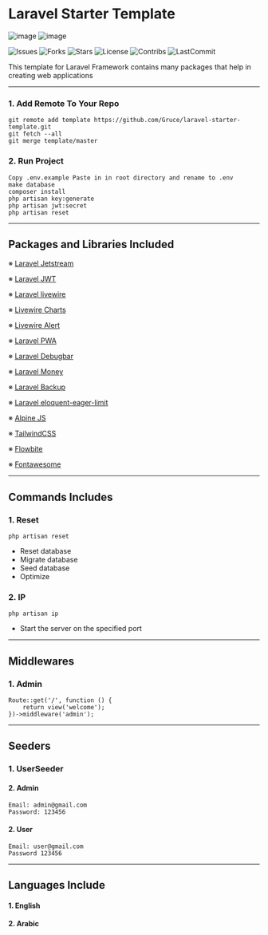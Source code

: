 # Laravel Starter Template

![image](https://user-images.githubusercontent.com/5357529/175783812-676139f7-6771-47f6-9905-205c2a4d2a67.png)
![image](https://user-images.githubusercontent.com/5357529/175783862-64ed6216-e9b1-4718-a03d-4b12756d964a.png)

![Issues](https://img.shields.io/github/issues/Gruce/laravel-starter-template)
![Forks](https://img.shields.io/github/forks/Gruce/laravel-starter-template)
![Stars](https://img.shields.io/github/stars/Gruce/laravel-starter-template)
![License](https://img.shields.io/github/license/Gruce/laravel-starter-template)
![Contribs](https://img.shields.io/github/contributors/Gruce/laravel-starter-template)
![LastCommit](https://img.shields.io/github/last-commit/Gruce/laravel-starter-template)

This template for Laravel Framework contains many packages that help in creating web applications

---


### 1. Add Remote To Your Repo
```
git remote add template https://github.com/Gruce/laravel-starter-template.git
git fetch --all
git merge template/master
```

### 2. Run Project
```
Copy .env.example Paste in in root directory and rename to .env
make database
composer install
php artisan key:generate
php artisan jwt:secret
php artisan reset
```

---


## Packages and Libraries Included

※ [Laravel Jetstream](https://jetstream.laravel.com/)

※ [Laravel JWT](https://jwt-auth.readthedocs.io)

※ [Laravel livewire](https://laravel-livewire.com)

※ [Livewire Charts](https://github.com/asantibanez/livewire-charts)

※ [Livewire Alert](https://livewire-alert.jantinnerezo.com)

※ [Laravel PWA](https://github.com/silviolleite/laravel-pwa)

※ [Laravel Debugbar](https://github.com/barryvdh/laravel-debugbar)

※ [Laravel Money](https://github.com/akaunting/laravel-money)

※ [Laravel Backup](https://github.com/spatie/laravel-backup)

※ [Laravel eloquent-eager-limit](https://github.com/staudenmeir/eloquent-eager-limit)

※ [Alpine JS](https://alpinejs.dev)

※ [TailwindCSS](https://tailwindcss.com) 

※ [Flowbite](https://flowbite.com)

※ [Fontawesome](https://fontawesome.com)


---


## Commands Includes
### 1. Reset
```
php artisan reset
```
- Reset database
- Migrate database
- Seed database
- Optimize

### 2. IP
```
php artisan ip
```
- Start the server on the specified port


---


## Middlewares

### 1. Admin
```
Route::get('/', function () {
    return view('welcome');
})->middleware('admin');
```

---

## Seeders

### 1. UserSeeder
#### 2. Admin
```
Email: admin@gmail.com
Password: 123456
```
#### 2. User
```
Email: user@gmail.com
Password 123456
```

---

## Languages Include
#### 1. English
#### 2. Arabic






